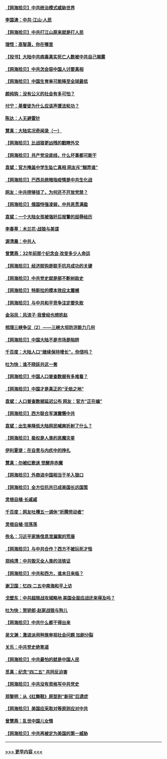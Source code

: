 #### [【网海拾贝】中共统治模式威胁世界](../pages/nsc993/n12957622.md?t=05190351) 
#### [李国涛：中共‧江山‧人民](../pages/nsc993/n12957502.md?t=05190351) 
#### [【网海拾贝】中共打江山原来就是打人民](../pages/nsc993/n12954345.md?t=05190351) 
#### [理悟：高智晟，你在哪里](../pages/nsc993/n12953115.md?t=05190351) 
#### [【投书】大陆中共病毒真实死亡人数被中共自己揭露](../pages/nsc993/n12953050.md?t=05190351) 
#### [【网海拾贝】中共怎会容中国人讨要真相](../pages/nsc993/n12952161.md?t=05190351) 
#### [【网海拾贝】中国生育率可能降至全球最低](../pages/nsc993/n12948793.md?t=05190351) 
#### [颜纯钩：没有公义的社会有多可怕？](../pages/nsc993/n12947626.md?t=05190351) 
#### [付宁：基督徒为什么应该声援法轮功？](../pages/nsc993/n12947233.md?t=05190351) 
#### [陈达：人无避雷针](../pages/nsc993/n12947098.md?t=05190351) 
#### [慧真：大陆实况奇闻录（一）](../pages/nsc993/n12945811.md?t=05190351) 
#### [【网海拾贝】比战狼更凶残的戳瞎外交](../pages/nsc993/n12945717.md?t=05190351) 
#### [【网海拾贝】共产党没底线，什么坏事都可能干](../pages/nsc993/n12942090.md?t=05190351) 
#### [袁斌：官方掩盖中学生坠亡真相 网友斥“糊弄谁”](../pages/nsc993/n12942029.md?t=05190351) 
#### [【网海拾贝】巴西总统暗指疫情是中共生化战](../pages/nsc993/n12938999.md?t=05190351) 
#### [网友：中共捞够钱了，为何还不开放党禁？](../pages/nsc993/n12938952.md?t=05190351) 
#### [【网海拾贝】俄国恃强凌弱，中共恶贯满盈](../pages/nsc993/n12936626.md?t=05190351) 
#### [袁斌：一个大陆女孩被强奸后报警的屈辱经历](../pages/nsc993/n12936547.md?t=05190351) 
#### [李春草：木兰花·战狼与美谍](../pages/nsc993/n12935995.md?t=05190351) 
#### [源清晨：中共人](../pages/nsc993/n12935589.md?t=05190351) 
#### [曾慧燕：32年前那个纪念会 改变多少人命运](../pages/nsc993/n12934233.md?t=05190351) 
#### [【网海拾贝】经济脱钩是联手抗共成功的关键](../pages/nsc993/n12934176.md?t=05190351) 
#### [【网海拾贝】中共党史就是部不断树敌史](../pages/nsc993/n12932844.md?t=05190351) 
#### [【网海拾贝】特斯拉的模本效应太震撼](../pages/nsc993/n12925626.md?t=05190351) 
#### [【网海拾贝】与中共和平竞争注定要失败](../pages/nsc993/n12923326.md?t=05190351) 
#### [金浴凤：风流子‧我曾经也想姓赵](../pages/nsc993/n12920911.md?t=05190351) 
#### [梳理三峡争议（2）——三峡大坝防洪能力几何](../pages/nsc993/n12920173.md?t=05190351) 
#### [【网海拾贝】中国大陆不是市场是陷阱](../pages/nsc993/n12920143.md?t=05190351) 
#### [千百度：大陆人口“继续保持增长”，你信吗？](../pages/nsc993/n12918946.md?t=05190351) 
#### [吐为快：谁不晓妖共这一套](../pages/nsc993/n12918941.md?t=05190351) 
#### [【网海拾贝】中国人口普查数据有多难看？](../pages/nsc993/n12917822.md?t=05190351) 
#### [【网海拾贝】中国才是真正的“无依之地”](../pages/nsc993/n12915845.md?t=05190351) 
#### [袁斌：人口普查数据延迟公布 网友：官方“正在编”](../pages/nsc993/n12915748.md?t=05190351) 
#### [【网海拾贝】西方联合军演震慑中共](../pages/nsc993/n12913466.md?t=05190351) 
#### [袁斌：出生率降低大陆网民喊爽折射了什么？](../pages/nsc993/n12913365.md?t=05190351) 
#### [【网海拾贝】极权是人类的恶魔灾星](../pages/nsc993/n12910697.md?t=05190351) 
#### [伊利夏提：在自责与内疚中的挣扎](../pages/nsc993/n12910493.md?t=05190351) 
#### [慧真：勿被红歌迷 觉醒弃赤魔](../pages/nsc993/n12910485.md?t=05190351) 
#### [【网海拾贝】外商进中国相当于羊入狼口](../pages/nsc993/n12908274.md?t=05190351) 
#### [【网海拾贝】全方位抗共已成美国长远国策](../pages/nsc993/n12906878.md?t=05190351) 
#### [灵根自植‧长戚戚](../pages/nsc993/n12905585.md?t=05190351) 
#### [千百度：网友吐槽五一调休“折腾劳动者”](../pages/nsc993/n12905934.md?t=05190351) 
#### [灵根自植‧坦荡荡](../pages/nsc993/n12905562.md?t=05190351) 
#### [佚名：习近平家族信息泄漏案的荒唐](../pages/nsc993/n12904705.md?t=05190351) 
#### [【网海拾贝】与中共合作？西方不被玩死才怪](../pages/nsc993/n12903873.md?t=05190351) 
#### [郑纯清：中共毁灭全人类的活铁证](../pages/nsc993/n12903785.md?t=05190351) 
#### [【网海拾贝】中共和西方，谁末日来临？](../pages/nsc993/n12903482.md?t=05190351) 
#### [谢卫国：忆四‧二五中南海和平上访](../pages/nsc993/n12902192.md?t=05190351) 
#### [戈壁东：中共超限战攻城略地 美国全面应战还来得及吗？](../pages/nsc993/n12902297.md?t=05190351) 
#### [吐为快：贺骄郎‧赵家战狼与狗儿](../pages/nsc993/n12902280.md?t=05190351) 
#### [【网海拾贝】中共什么都干得出来](../pages/nsc993/n12897500.md?t=05190351) 
#### [吴文渊：激进派用种族审视社会问题 加剧分裂](../pages/nsc993/n12893881.md?t=05190351) 
#### [关乐：中共党史绝笔谣](../pages/nsc993/n12897270.md?t=05190351) 
#### [【网海拾贝】中共最怕的就是中国人民](../pages/nsc993/n12894705.md?t=05190351) 
#### [觅真：纪念“四二五” 共同反迫害](../pages/nsc993/n12894553.md?t=05190351) 
#### [【网海拾贝】中共没有资格写中共党史](../pages/nsc993/n12892231.md?t=05190351) 
#### [郑黎明：从《红舞鞋》原型到“新冠”后遗症](../pages/nsc993/n12890469.md?t=05190351) 
#### [【网海拾贝】美国应采取对等原则应对中共](../pages/nsc993/n12889176.md?t=05190351) 
#### [曾慧燕：乱世中国儿女情](../pages/nsc993/n12887931.md?t=05190351) 
#### [【网海拾贝】中共再被定为美国的第一威胁](../pages/nsc993/n12887580.md?t=05190351) 

----
#### [ >>> 更早内容 <<< ](../indexes/nsc993-earlier.md)
